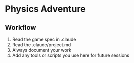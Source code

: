 # Physics Adventure

## Workflow

1. Read the game spec in .claude
2. Read the .claude/project.md
3. Always document your work 
4. Add any tools or scripts you use here for future sessions